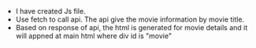- I have created Js file.
- Use fetch to call api. The api give the movie information by movie title.
- Based on response of api, the html is generated for movie details and it will appned at main html where div id is "movie"
